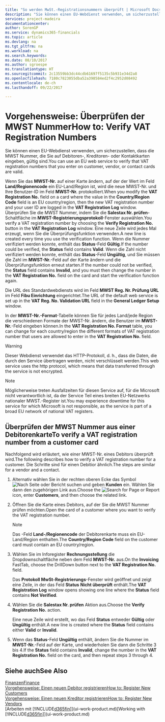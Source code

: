 ```yaml
---
title: "So werden MwSt.-Registrationsnummern überprüft | Microsoft Docs"
description: "Sie können einen EU-Webdienst verwenden, um sicherzustellen, dass die MWST Nummer, die Sie auf Debitoren-, Kreditoren- oder Kontaktkarten eingeben, gültig sind."
services: project-madeira
documentationcenter: 
author: SorenGP
ms.service: dynamics365-financials
ms.topic: article
ms.devlang: na
ms.tgt_pltfrm: na
ms.workload: na
ms.search.keywords: 
ms.date: 08/10/2017
ms.author: sgroespe
ms.translationtype: HT
ms.sourcegitcommit: 2c13559bb3dc44cdb61697f5135c5b931e34d2a8
ms.openlocfilehash: 7180c7823055dba52a398584ed2f4c2952d08492
ms.contentlocale: de-ch
ms.lasthandoff: 09/22/2017

---
```

# <a name="how-to-verify-vat-registration-numbers"></a><span data-ttu-id="5103e-103">Vorgehensweise: Überprüfen der MWST Nummer</span><span class="sxs-lookup"><span data-stu-id="5103e-103">How to: Verify VAT Registration Numbers</span></span>
<span data-ttu-id="5103e-104">Sie können einen EU-Webdienst verwenden, um sicherzustellen, dass die MWST Nummer, die Sie auf Debitoren-, Kreditoren- oder Kontaktkarten eingeben, gültig sind.</span><span class="sxs-lookup"><span data-stu-id="5103e-104">You can use an EU web service to verify that VAT registration numbers that you enter on customer, vendor, or contact cards are valid.</span></span>  

 <span data-ttu-id="5103e-105">Wenn Sie das **MWST-Nr.** auf einer Karte ändern, auf der der Wert im Feld **Land/Regionencode** ein EU-Land/Region ist, wird die neue MWST-Nr. und Ihre Benutzer-ID im Feld **MWST-Nr.** protokolliert.</span><span class="sxs-lookup"><span data-stu-id="5103e-105">When you modify the **VAT Registration No.** field on a card where the value in the **Country/Region Code** field is an EU country/region, then the new VAT registration number and your user ID are logged in the **VAT Registration Log** window.</span></span> <span data-ttu-id="5103e-106">Überprüfen Sie die MWST Nummer, indem Sie die **Salestax Nr. prüfen**-Schaltfläche im **MWST-Registrierungsprotokoll**-Fenster auswählen.</span><span class="sxs-lookup"><span data-stu-id="5103e-106">You verify a VAT registration number by choosing the **Verify Registration No.** button in the **VAT Registration Log** window.</span></span> <span data-ttu-id="5103e-107">Eine neue Zeile wird jedes Mal erzeugt, wenn Sie die Überprüfungsfunktion verwenden.</span><span class="sxs-lookup"><span data-stu-id="5103e-107">A new line is created every time you use the verification function.</span></span> <span data-ttu-id="5103e-108">Wenn die Nummer verifiziert werden konnte, enthält das **Status**-Feld **Gültig**.</span><span class="sxs-lookup"><span data-stu-id="5103e-108">If the number could be verified, the **Status** field contains **Valid**.</span></span> <span data-ttu-id="5103e-109">Wenn die Zahl nicht verifiziert werden konnte, enthält das **Status**-Feld **Ungültig**, und Sie müssen die Zahl im **MWST-Nr.**-Feld auf der Karte ändern und die Überprüfungsfunktion erneut starten.</span><span class="sxs-lookup"><span data-stu-id="5103e-109">If the number could not be verified, the **Status** field contains **Invalid**, and you must then change the number in the **VAT Registration No.** field on the card and start the verification function again.</span></span>  

 <span data-ttu-id="5103e-110">Die URL des Standardwebdiensts wird im Feld **MWST Reg. Nr. Prüfung URL** im Feld **Fibu Einrichtung** eingerichtet.</span><span class="sxs-lookup"><span data-stu-id="5103e-110">The URL of the default web service is set up in the **VAT Reg. No. Validation URL** field in the **General Ledger Setup** window.</span></span>  

 <span data-ttu-id="5103e-111">In der **MWST-Nr.-Format**-Tabelle können Sie für jedes Land/jede Region die verschiedenen Formate der MWST-Nr. ändern, die Benutzer im **MWST-Nr.**-Feld eingeben können.</span><span class="sxs-lookup"><span data-stu-id="5103e-111">In the **VAT Registration No. Format** table, you can change for each country/region the different formats of VAT registration number that users are allowed to enter in the **VAT Registration No.** field.</span></span>  

> [!WARNING]  
>  <span data-ttu-id="5103e-112">Dieser Webdienst verwendet das HTTP-Protokoll, d. h., dass die Daten, die durch den Service übertragen werden, nicht verschlüsselt werden.</span><span class="sxs-lookup"><span data-stu-id="5103e-112">This web service uses the http protocol, which means that data transferred through the service is not encrypted.</span></span>  

> [!NOTE]  
>  <span data-ttu-id="5103e-113">Möglicherweise treten Ausfallzeiten für diesen Service auf, für die Microsoft nicht verantwortlich ist, da der Service Teil eines breiten EU-Netzwerks nationaler MWST.-Register ist.</span><span class="sxs-lookup"><span data-stu-id="5103e-113">You may experience downtime for this service for which Microsoft is not responsible, as the service is part of a broad EU network of national VAT registers.</span></span>  

## <a name="to-verify-a-vat-registration-number-from-a-customer-card"></a><span data-ttu-id="5103e-114">Überprüfen der MWST Nummer aus einer Debitorenkarte</span><span class="sxs-lookup"><span data-stu-id="5103e-114">To verify a VAT registration number from a customer card</span></span>  
<span data-ttu-id="5103e-115">Nachfolgend wird erläutert, wie einer MWST-Nr. eines Debitors überprüft wird.</span><span class="sxs-lookup"><span data-stu-id="5103e-115">The following describes how to verify a VAT registration number for a customer.</span></span> <span data-ttu-id="5103e-116">Die Schritte sind für einen Debitior ähnlich.</span><span class="sxs-lookup"><span data-stu-id="5103e-116">The steps are similar for a vendor and a contact.</span></span>   
1.  <span data-ttu-id="5103e-117">Alternativ wählen Sie in der rechten oberen Ecke das Symbol ![Nach Seite oder Bericht suchen](media/ui-search/search_small.png "Nach Seite oder Bericht suchen") und geben **Kunden** ein. Wählen Sie dann den zugehörigen Link aus.</span><span class="sxs-lookup"><span data-stu-id="5103e-117">Choose the ![Search for Page or Report](media/ui-search/search_small.png "Search for Page or Report icon") icon, enter **Customers**, and then choose the related link.</span></span>  

2.  <span data-ttu-id="5103e-118">Öffnen Sie die Karte eines Debitors, auf der Sie die MWST Nummer prüfen möchten.</span><span class="sxs-lookup"><span data-stu-id="5103e-118">Open the card of a customer where you want to verify the VAT registration number.</span></span>  

    > [!NOTE]  
    >  <span data-ttu-id="5103e-119">Das -Feld **Land-/Regionencode** der Debitorenkarte muss ein EU-Land/Region enthalten.</span><span class="sxs-lookup"><span data-stu-id="5103e-119">The **Country/Region Code** field on the customer card must contain an EU country/region.</span></span>  
3.  <span data-ttu-id="5103e-120">Wählen Sie im Inforegister **Rechnungsstellung** die Dropdownschaltfläche neben dem Feld **MWST-Nr.** aus.</span><span class="sxs-lookup"><span data-stu-id="5103e-120">On the **Invoicing** FastTab, choose the DrillDown button next to the **VAT Registration No.** field.</span></span>  

    <span data-ttu-id="5103e-121">Das **Protokoll MwSt-Registrierungs**-Fenster wird geöffnet und zeigt eine Zeile, in der das Feld **Status** **Nicht überprüft** enthält.</span><span class="sxs-lookup"><span data-stu-id="5103e-121">The **VAT Registration Log** window opens showing one line where the **Status** field contains **Not Verified**.</span></span>  
4.  <span data-ttu-id="5103e-122">Wählen Sie die **Salestax Nr. prüfen** Aktion aus.</span><span class="sxs-lookup"><span data-stu-id="5103e-122">Choose the **Verify Registration No.** action.</span></span>  

     <span data-ttu-id="5103e-123">Eine neue Zeile wird erstellt, wo das Feld **Status** entweder **Gültig** oder **Ungültig** enthält.</span><span class="sxs-lookup"><span data-stu-id="5103e-123">A new line is created where the **Status** field contains either **Valid** or **Invalid**.</span></span>  
5.  <span data-ttu-id="5103e-124">Wenn das **Status**-Feld **Ungültig** enthält, ändern Sie die Nummer im **MWST-Nr.**-Feld auf der Karte, und wiederholen Sie dann die Schritte 3 bis 4.</span><span class="sxs-lookup"><span data-stu-id="5103e-124">If the **Status** field contains **Invalid**, change the number in the **VAT Registration No.** field on the card, and then repeat steps 3 through 4.</span></span>  

## <a name="see-also"></a><span data-ttu-id="5103e-125">Siehe auch</span><span class="sxs-lookup"><span data-stu-id="5103e-125">See Also</span></span>  
[<span data-ttu-id="5103e-126">Finanzen</span><span class="sxs-lookup"><span data-stu-id="5103e-126">Finance</span></span>](finance.md)  
[<span data-ttu-id="5103e-127">Vorgehensweise: Einen neuen Debitor registrieren</span><span class="sxs-lookup"><span data-stu-id="5103e-127">How to: Register New Customers</span></span>](sales-how-register-new-customers.md)  
[<span data-ttu-id="5103e-128">Vorgehensweise: Einen neuen Kreditor registrieren</span><span class="sxs-lookup"><span data-stu-id="5103e-128">How to: Register New Vendors</span></span>](purchasing-how-register-new-vendors.md)  
<span data-ttu-id="5103e-129">[Arbeiten mit [!INCLUDE[d365fin](includes/d365fin_md.md)]](ui-work-product.md)</span><span class="sxs-lookup"><span data-stu-id="5103e-129">[Working with [!INCLUDE[d365fin](includes/d365fin_md.md)]](ui-work-product.md)</span></span>

